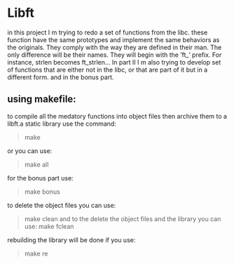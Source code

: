 # Libft
in this project I m trying to redo a set of functions from the libc. these function have the
same prototypes and implement the same behaviors as the originals. They comply
with the way they are defined in their man. The only difference will be their names. They
will begin with the ’ft_’ prefix. For instance, strlen becomes ft_strlen...
In part II I m also trying to develop set of functions that are either not in the libc,
or that are part of it but in a different form.
and in the bonus part.

## using makefile:
to compile all the medatory functions into object files then archive them to a libft.a static library use the command:
> make

or you can use:
> make all

for the bonus part use:
> make bonus

to delete the object files you can use:
>make clean
and to the delete the object files and the library you can use:
> make fclean 

rebuilding the library will be done if you use:
> make re
